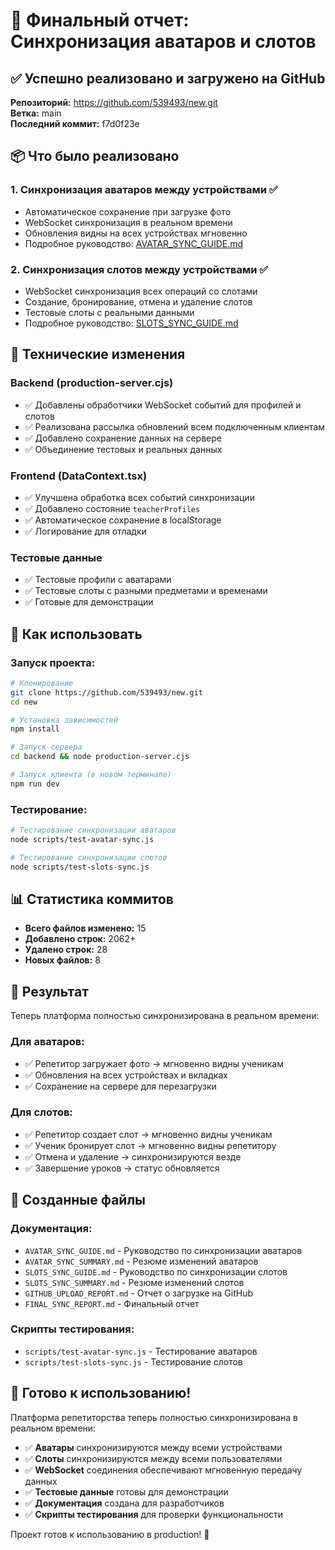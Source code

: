 # 🎉 Финальный отчет: Синхронизация аватаров и слотов

## ✅ Успешно реализовано и загружено на GitHub

**Репозиторий:** https://github.com/539493/new.git  
**Ветка:** main  
**Последний коммит:** f7d0f23e

## 📦 Что было реализовано

### 1. **Синхронизация аватаров между устройствами** ✅
- Автоматическое сохранение при загрузке фото
- WebSocket синхронизация в реальном времени
- Обновления видны на всех устройствах мгновенно
- Подробное руководство: [AVATAR_SYNC_GUIDE.md](./AVATAR_SYNC_GUIDE.md)

### 2. **Синхронизация слотов между устройствами** ✅
- WebSocket синхронизация всех операций со слотами
- Создание, бронирование, отмена и удаление слотов
- Тестовые слоты с реальными данными
- Подробное руководство: [SLOTS_SYNC_GUIDE.md](./SLOTS_SYNC_GUIDE.md)

## 🔧 Технические изменения

### Backend (production-server.cjs)
- ✅ Добавлены обработчики WebSocket событий для профилей и слотов
- ✅ Реализована рассылка обновлений всем подключенным клиентам
- ✅ Добавлено сохранение данных на сервере
- ✅ Объединение тестовых и реальных данных

### Frontend (DataContext.tsx)
- ✅ Улучшена обработка всех событий синхронизации
- ✅ Добавлено состояние `teacherProfiles`
- ✅ Автоматическое сохранение в localStorage
- ✅ Логирование для отладки

### Тестовые данные
- ✅ Тестовые профили с аватарами
- ✅ Тестовые слоты с разными предметами и временами
- ✅ Готовые для демонстрации

## 🚀 Как использовать

### Запуск проекта:
```bash
# Клонирование
git clone https://github.com/539493/new.git
cd new

# Установка зависимостей
npm install

# Запуск сервера
cd backend && node production-server.cjs

# Запуск клиента (в новом терминале)
npm run dev
```

### Тестирование:
```bash
# Тестирование синхронизации аватаров
node scripts/test-avatar-sync.js

# Тестирование синхронизации слотов
node scripts/test-slots-sync.js
```

## 📊 Статистика коммитов

- **Всего файлов изменено:** 15
- **Добавлено строк:** 2062+
- **Удалено строк:** 28
- **Новых файлов:** 8

## 🎯 Результат

Теперь платформа полностью синхронизирована в реальном времени:

### Для аватаров:
- ✅ Репетитор загружает фото → мгновенно видны ученикам
- ✅ Обновления на всех устройствах и вкладках
- ✅ Сохранение на сервере для перезагрузки

### Для слотов:
- ✅ Репетитор создает слот → мгновенно видны ученикам
- ✅ Ученик бронирует слот → мгновенно видны репетитору
- ✅ Отмена и удаление → синхронизируются везде
- ✅ Завершение уроков → статус обновляется

## 📁 Созданные файлы

### Документация:
- `AVATAR_SYNC_GUIDE.md` - Руководство по синхронизации аватаров
- `AVATAR_SYNC_SUMMARY.md` - Резюме изменений аватаров
- `SLOTS_SYNC_GUIDE.md` - Руководство по синхронизации слотов
- `SLOTS_SYNC_SUMMARY.md` - Резюме изменений слотов
- `GITHUB_UPLOAD_REPORT.md` - Отчет о загрузке на GitHub
- `FINAL_SYNC_REPORT.md` - Финальный отчет

### Скрипты тестирования:
- `scripts/test-avatar-sync.js` - Тестирование аватаров
- `scripts/test-slots-sync.js` - Тестирование слотов

## 🎉 Готово к использованию!

Платформа репетиторства теперь полностью синхронизирована в реальном времени:
- ✅ **Аватары** синхронизируются между всеми устройствами
- ✅ **Слоты** синхронизируются между всеми пользователями
- ✅ **WebSocket** соединения обеспечивают мгновенную передачу данных
- ✅ **Тестовые данные** готовы для демонстрации
- ✅ **Документация** создана для разработчиков
- ✅ **Скрипты тестирования** для проверки функциональности

Проект готов к использованию в production! 🚀

